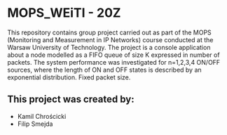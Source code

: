 # **MOPS_WEiTI - 20Z**
This repository contains group project carried out as part of the MOPS (Monitoring and Measurement in IP Networks) course conducted at the Warsaw University of Technology. The project is a console application about a node modelled as a FIFO queue of size K expressed in number of packets. The system performance was investigated for n=1,2,3,4 ON/OFF sources, where the length of ON and OFF states is described by an exponential distribution. Fixed packet size.
## This project was created by:
  * Kamil Chrościcki
  * Filip Smejda
    

